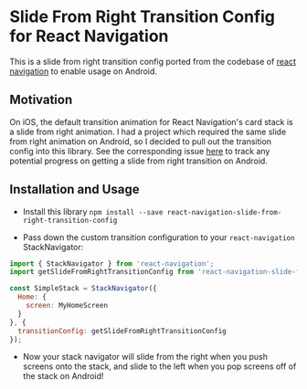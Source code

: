 # Slide From Right Transition Config for React Navigation

This is a slide from right transition config ported from the codebase of [react navigation](https://github.com/react-community/react-navigation/) to enable usage on Android.

## Motivation
On iOS, the default transition animation for React Navigation's card stack is a slide from right animation.
I had a project which required the same slide from right animation on Android, so I decided to pull out the
transition config into this library.  See the corresponding issue [here](https://github.com/react-community/react-navigation/issues/705) to track any potential progress on getting a slide from right transition on Android.

## Installation and Usage

- Install this library
`npm install --save react-navigation-slide-from-right-transition-config`

- Pass down the custom transition configuration to your `react-navigation` StackNavigator:

```javascript
import { StackNavigator } from 'react-navigation';
import getSlideFromRightTransitionConfig from 'react-navigation-slide-from-right-transition-config';

const SimpleStack = StackNavigator({
  Home: {
    screen: MyHomeScreen
  }
}, {
  transitionConfig: getSlideFromRightTransitionConfig
});
```

- Now your stack navigator will slide from the right when you push screens onto the stack, and slide to the left when you pop screens off of the stack on Android!
